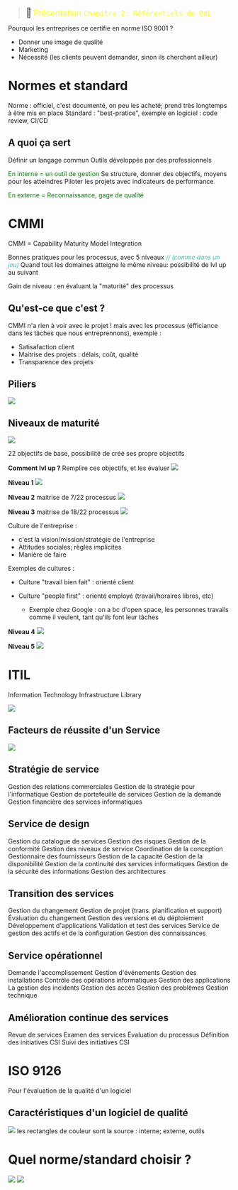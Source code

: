 > <span style="font-size: 1.5em">📖</span> <span style="color: yellow; font-size: 1.3em;">Présentation `Chapitre 2: Référentiels de QdL`</span>

Pourquoi les entreprises ce certifie en norme ISO 9001 ?
- Donner une image de qualité
- Marketing
- Nécessité (les clients peuvent demander, sinon ils cherchent ailleur)


# Normes et standard
Norme : officiel, c'est documenté, on peu les acheté; prend très longtemps à être mis en place
Standard : "best-pratice", exemple en logiciel : code review, CI/CD

## A quoi ça sert
Définir un langage commun
Outils développés par des professionnels

<span style="color: green">En interne = un outil de gestion</span>
Se structure, donner des objectifs, moyens pour les atteindres
Piloter les projets avec indicateurs de performance

<span style="color: green">En externe = Reconnaissance, gage de qualité</span>

# CMMI
CMMI = Capability Maturity Model Integration

Bonnes pratiques pour les processus, avec 5 niveaux <span style="color: #46b7ae; font-style: italic; font-size: 0.85rem">// (comme dans un jeu)</span>
Quand tout les domaines atteigne le même niveau: possibilité de lvl up au suivant

Gain de niveau : en évaluant la "maturité" des processus

## Qu'est-ce que c'est ?
CMMI n'a rien à voir avec le projet ! mais avec les processus (éfficiance dans les tâches que nous entreprennons), exemple :
- Satisafaction client
- Maitrise des projets : délais, coût, qualité
- Transparence des projets

## Piliers
![](Screen/2022-10-05-08-44-59.png)

## Niveaux de maturité
![](Screen/2022-10-05-08-46-12.png)

22 objectifs de base, possibilité de créé ses propre objectifs

**Comment lvl up ?**
Remplire ces objectifs, et les évaluer
![](Screen/2022-10-05-08-47-52.png)

**Niveau 1**
![](Screen/2022-10-05-09-00-38.png)

**Niveau 2**
maitrise de 7/22 processus
![](Screen/2022-10-05-09-01-12.png)

**Niveau 3**
maitrise de 18/22 processus
![](Screen/2022-10-05-09-02-36.png)

Culture de l'entreprise :
- c'est la vision/mission/stratégie de l'entreprise
- Attitudes sociales; règles implicites
- Manière de faire
  
Exemples de cultures :
- Culture "travail bien fait" : orienté client

- Culture "people first" : orienté employé (travail/horaires libres, etc)
  - Exemple chez Google : on a bc d'open space, les personnes travails comme il veulent, tant qu'ils font leur tâches

**Niveau 4**
![](Screen/2022-10-05-09-03-39.png)

**Niveau 5**
![](Screen/2022-10-05-09-04-14.png)

# ITIL
Information Technology Infrastructure Library

![](Screen/2022-10-05-09-27-10.png)

## Facteurs de réussite d'un Service

![](Screen/2022-10-05-09-28-18.png)

## Stratégie de service 
Gestion des relations commerciales
Gestion de la stratégie pour l'informatique
Gestion de portefeuille de services
Gestion de la demande
Gestion financière des services informatiques

## Service de design
Gestion du catalogue de services
Gestion des risques
Gestion de la conformité
Gestion des niveaux de service
Coordination de la conception
Gestionnaire des fournisseurs
Gestion de la capacité
Gestion de la disponibilité
Gestion de la continuité des services informatiques
Gestion de la sécurité des informations
Gestion des architectures

## Transition des services

Gestion du changement
Gestion de projet (trans. planification et support)
Évaluation du changement
Gestion des versions et du déploiement
Développement d'applications
Validation et test des services
Service de gestion des actifs et de la configuration
Gestion des connaissances

## Service opérationnel

Demande l'accomplissement
Gestion d'événements
Gestion des installations
Contrôle des opérations informatiques
Gestion des applications
La gestion des incidents
Gestion des accès
Gestion des problèmes
Gestion technique


## Amélioration continue des services

Revue de services
Examen des services
Évaluation du processus
Définition des initiatives CSI
Suivi des initiatives CSI

# ISO 9126
Pour l'évaluation de la qualité d'un logiciel

## Caractéristiques d'un logiciel de qualité

![](Screen/2022-10-05-09-37-15.png)
les rectangles de couleur sont la source : interne; externe, outils

# Quel norme/standard choisir ?
![](Screen/2022-10-05-09-40-30.png)
![](Screen/2022-10-05-09-42-16.png)

